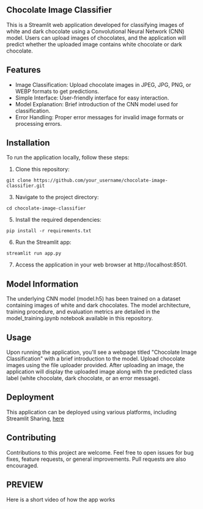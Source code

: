 ## Chocolate Image Classifier
This is a Streamlit web application developed for classifying images of white and dark chocolate using a Convolutional Neural Network (CNN) model. Users can upload images of chocolates, and the application will predict whether the uploaded image contains white chocolate or dark chocolate.

## Features
* Image Classification: Upload chocolate images in JPEG, JPG, PNG, or WEBP formats to get predictions.
* Simple Interface: User-friendly interface for easy interaction.
* Model Explanation: Brief introduction of the CNN model used for classification.
* Error Handling: Proper error messages for invalid image formats or processing errors.

## Installation
To run the application locally, follow these steps:

1. Clone this repository:
```
git clone https://github.com/your_username/chocolate-image-classifier.git
```

3. Navigate to the project directory:
```
cd chocolate-image-classifier
```

5. Install the required dependencies:
```
pip install -r requirements.txt
```

6. Run the Streamlit app:
```
streamlit run app.py
```

7. Access the application in your web browser at http://localhost:8501.

## Model Information
The underlying CNN model (model.h5) has been trained on a dataset containing images of white and dark chocolates. The model architecture, training procedure, and evaluation metrics are detailed in the model_training.ipynb notebook available in this repository.

## Usage
Upon running the application, you'll see a webpage titled "Chocolate Image Classification" with a brief introduction to the model.
Upload chocolate images using the file uploader provided.
After uploading an image, the application will display the uploaded image along with the predicted class label (white chocolate, dark chocolate, or an error message).

## Deployment
This application can be deployed using various platforms, including Streamlit Sharing, [here](https://t.co/N1EjNvqAnz)

## Contributing
Contributions to this project are welcome. Feel free to open issues for bug fixes, feature requests, or general improvements. Pull requests are also encouraged.

## PREVIEW
Here is a short video of how the app works

